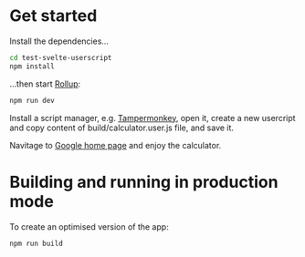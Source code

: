 # Get started

Install the dependencies...

```bash
cd test-svelte-userscript
npm install
```

...then start [Rollup](https://rollupjs.org):

```bash
npm run dev
```

Install a script manager, e.g. [Tampermonkey](https://www.tampermonkey.net/), open it, create a new usercript and copy content of build/calculator.user.js file, and save it.

Navitage to [Google home page](https://www.google.com/) and enjoy the calculator.

# Building and running in production mode

To create an optimised version of the app:

```bash
npm run build
```
